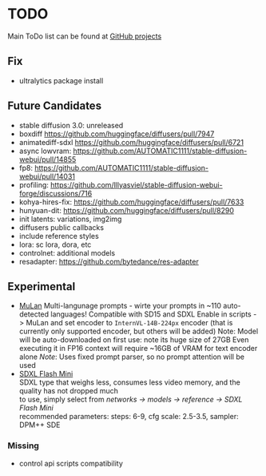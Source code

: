 # TODO

Main ToDo list can be found at [GitHub projects](https://github.com/users/vladmandic/projects)

## Fix

- ultralytics package install

## Future Candidates

- stable diffusion 3.0: unreleased
- boxdiff <https://github.com/huggingface/diffusers/pull/7947>
- animatediff-sdxl <https://github.com/huggingface/diffusers/pull/6721>
- async lowvram: <https://github.com/AUTOMATIC1111/stable-diffusion-webui/pull/14855>
- fp8: <https://github.com/AUTOMATIC1111/stable-diffusion-webui/pull/14031>
- profiling: <https://github.com/lllyasviel/stable-diffusion-webui-forge/discussions/716>
- kohya-hires-fix: <https://github.com/huggingface/diffusers/pull/7633>
- hunyuan-dit: <https://github.com/huggingface/diffusers/pull/8290>
- init latents: variations, img2img
- diffusers public callbacks  
- include reference styles
- lora: sc lora, dora, etc
- controlnet: additional models
- resadapter: <https://github.com/bytedance/res-adapter>

## Experimental

- [MuLan](https://github.com/mulanai/MuLan) Multi-langunage prompts - wirte your prompts in ~110 auto-detected languages!
  Compatible with SD15 and SDXL
  Enable in scripts -> MuLan and set encoder to `InternVL-14B-224px` encoder
  (that is currently only supported encoder, but others will be added)
  Note: Model will be auto-downloaded on first use: note its huge size of 27GB
  Even executing it in FP16 context will require ~16GB of VRAM for text encoder alone
  *Note*: Uses fixed prompt parser, so no prompt attention will be used
- [SDXL Flash Mini](https://huggingface.co/sd-community/sdxl-flash-mini)  
  SDXL type that weighs less, consumes less video memory, and the quality has not dropped much  
  to use, simply select from *networks -> models -> reference -> SDXL Flash Mini*  
  recommended parameters: steps: 6-9, cfg scale: 2.5-3.5, sampler: DPM++ SDE  

### Missing

- control api scripts compatibility
